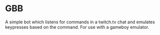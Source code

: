 GBB
===

A simple bot which listens for commands in a twitch.tv chat and emulates keypresses based on the command. For use with a gameboy emulator.
